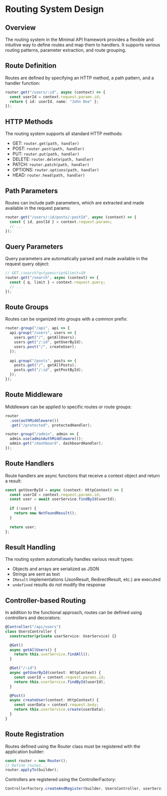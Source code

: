 # Routing System Design

## Overview

The routing system in the Minimal API framework provides a flexible and intuitive way to define routes and map them to handlers. It supports various routing patterns, parameter extraction, and route grouping.

## Route Definition

Routes are defined by specifying an HTTP method, a path pattern, and a handler function:

```typescript
router.get("/users/:id", async (context) => {
  const userId = context.request.params.id;
  return { id: userId, name: "John Doe" };
});
```

## HTTP Methods

The routing system supports all standard HTTP methods:

- GET: `router.get(path, handler)`
- POST: `router.post(path, handler)`
- PUT: `router.put(path, handler)`
- DELETE: `router.delete(path, handler)`
- PATCH: `router.patch(path, handler)`
- OPTIONS: `router.options(path, handler)`
- HEAD: `router.head(path, handler)`

## Path Parameters

Routes can include path parameters, which are extracted and made available in the request params:

```typescript
router.get("/users/:id/posts/:postId", async (context) => {
  const { id, postId } = context.request.params;
  // ...
});
```

## Query Parameters

Query parameters are automatically parsed and made available in the request query object:

```typescript
// GET /search?q=typescript&limit=10
router.get("/search", async (context) => {
  const { q, limit } = context.request.query;
  // ...
});
```

## Route Groups

Routes can be organized into groups with a common prefix:

```typescript
router.group("/api", api => {
  api.group("/users", users => {
    users.get("/", getAllUsers);
    users.get("/:id", getUserById);
    users.post("/", createUser);
  });
  
  api.group("/posts", posts => {
    posts.get("/", getAllPosts);
    posts.get("/:id", getPostById);
  });
});
```

## Route Middleware

Middleware can be applied to specific routes or route groups:

```typescript
router
  .use(authMiddleware())
  .get("/protected", protectedHandler);

router.group("/admin", admin => {
  admin.use(adminAuthMiddleware());
  admin.get("/dashboard", dashboardHandler);
});
```

## Route Handlers

Route handlers are async functions that receive a context object and return a result:

```typescript
const getUserById = async (context: HttpContext) => {
  const userId = context.request.params.id;
  const user = await userService.findById(userId);
  
  if (!user) {
    return new NotFoundResult();
  }
  
  return user;
};
```

## Result Handling

The routing system automatically handles various result types:

- Objects and arrays are serialized as JSON
- Strings are sent as text
- `IResult` implementations (JsonResult, RedirectResult, etc.) are executed
- `undefined` results do not modify the response

## Controller-based Routing

In addition to the functional approach, routes can be defined using controllers and decorators:

```typescript
@Controller("/api/users")
class UsersController {
  constructor(private userService: UserService) {}

  @Get()
  async getAllUsers() {
    return this.userService.findAll();
  }

  @Get("/:id")
  async getUserById(context: HttpContext) {
    const userId = context.request.params.id;
    return this.userService.findById(userId);
  }

  @Post()
  async createUser(context: HttpContext) {
    const userData = context.request.body;
    return this.userService.create(userData);
  }
}
```

## Route Registration

Routes defined using the Router class must be registered with the application builder:

```typescript
const router = new Router();
// Define routes...
router.applyTo(builder);
```

Controllers are registered using the ControllerFactory:

```typescript
ControllerFactory.createAndRegister(builder, UsersController, userService);
```